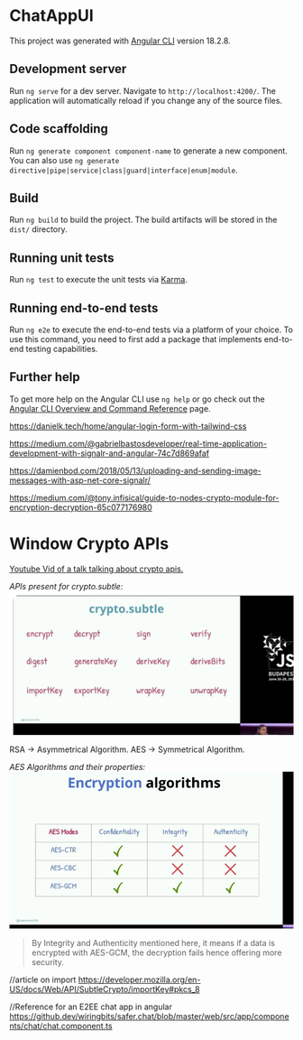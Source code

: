 # ChatAppUI

This project was generated with [Angular CLI](https://github.com/angular/angular-cli) version 18.2.8.

## Development server

Run `ng serve` for a dev server. Navigate to `http://localhost:4200/`. The application will automatically reload if you change any of the source files.

## Code scaffolding

Run `ng generate component component-name` to generate a new component. You can also use `ng generate directive|pipe|service|class|guard|interface|enum|module`.

## Build

Run `ng build` to build the project. The build artifacts will be stored in the `dist/` directory.

## Running unit tests

Run `ng test` to execute the unit tests via [Karma](https://karma-runner.github.io).

## Running end-to-end tests

Run `ng e2e` to execute the end-to-end tests via a platform of your choice. To use this command, you need to first add a package that implements end-to-end testing capabilities.

## Further help

To get more help on the Angular CLI use `ng help` or go check out the [Angular CLI Overview and Command Reference](https://angular.dev/tools/cli) page.

https://danielk.tech/home/angular-login-form-with-tailwind-css

https://medium.com/@gabrielbastosdeveloper/real-time-application-development-with-signalr-and-angular-74c7d869afaf

https://damienbod.com/2018/05/13/uploading-and-sending-image-messages-with-asp-net-core-signalr/

https://medium.com/@tony.infisical/guide-to-nodes-crypto-module-for-encryption-decryption-65c077176980

# Window Crypto APIs

[Youtube Vid of a talk talking about crypto apis.](https://www.youtube.com/watch?v=cZTHGPn1jdU)

_APIs present for crypto.subtle:_
![Crypto APIs](learnings/image.png)

RSA -> Asymmetrical Algorithm.
AES -> Symmetrical Algorithm.

_AES Algorithms and their properties:_
![AES Algorithms ](learnings/AES-Algo.png)

> By Integrity and Authenticity mentioned here, it means if a data is encrypted with AES-GCM, the decryption fails hence offering more security.

//article on import
https://developer.mozilla.org/en-US/docs/Web/API/SubtleCrypto/importKey#pkcs_8

//Reference for an E2EE chat app in angular
https://github.dev/wiringbits/safer.chat/blob/master/web/src/app/components/chat/chat.component.ts
